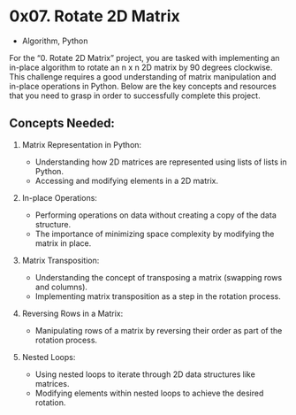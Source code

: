 # 0x07. Rotate 2D Matrix
- Algorithm, Python

For the “0. Rotate 2D Matrix” project, you are tasked with implementing an in-place algorithm to rotate an n x n 2D matrix by 90 degrees clockwise. This challenge requires a good understanding of matrix manipulation and in-place operations in Python. Below are the key concepts and resources that you need to grasp in order to successfully complete this project.

## Concepts Needed:
1. Matrix Representation in Python:
	- Understanding how 2D matrices are represented using lists of lists in Python.
	- Accessing and modifying elements in a 2D matrix.

2. In-place Operations:
	- Performing operations on data without creating a copy of the data structure.
	- The importance of minimizing space complexity by modifying the matrix in place.

3. Matrix Transposition:
	- Understanding the concept of transposing a matrix (swapping rows and columns).
	- Implementing matrix transposition as a step in the rotation process.

4. Reversing Rows in a Matrix:
	- Manipulating rows of a matrix by reversing their order as part of the rotation process.

5. Nested Loops:
	- Using nested loops to iterate through 2D data structures like matrices.
	- Modifying elements within nested loops to achieve the desired rotation.
